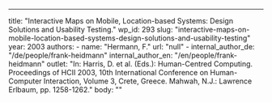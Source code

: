 ---
  title: "Interactive Maps on Mobile, Location-based Systems: Design Solutions and Usability Testing."
  wp_id: 293
  slug: "interactive-maps-on-mobile-location-based-systems-design-solutions-and-usability-testing"
  year: 2003
  authors: 
    - 
      name: "Hermann, F."
      url: "null"
    - 
      internal_author_de: "/de/people/frank-heidmann"
      internal_author_en: "/en/people/frank-heidmann"
  outlet: "In: Harris, D. et al. (Eds.): Human-Centred Computing. Proceedings of HCII 2003, 10th International Conference on Human-Computer Interaction, Volume 3, Crete, Greece. Mahwah, N.J.: Lawrence Erlbaum, pp. 1258-1262."
  body: ""
